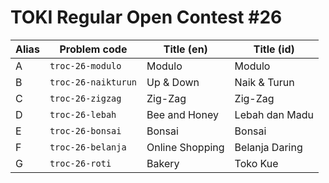 # TOKI Regular Open Contest #26

| Alias | Problem code        | Title (en)      | Title (id)     |
| ----- | ------------------- | --------------- | -------------- |
| A     | `troc-26-modulo`    | Modulo          | Modulo         |
| B     | `troc-26-naikturun` | Up & Down       | Naik & Turun   |
| C     | `troc-26-zigzag`    | Zig-Zag         | Zig-Zag        |
| D     | `troc-26-lebah`     | Bee and Honey   | Lebah dan Madu |
| E     | `troc-26-bonsai`    | Bonsai          | Bonsai         |
| F     | `troc-26-belanja`   | Online Shopping | Belanja Daring |
| G     | `troc-26-roti`      | Bakery          | Toko Kue       |
